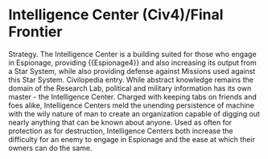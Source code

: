 # Intelligence Center (Civ4)/Final Frontier

Strategy.
The Intelligence Center is a building suited for those who engage in Espionage, providing {{Espionage4}} and also increasing its output from a Star System, while also providing defense against Missions used against this Star System.
Civilopedia entry.
While abstract knowledge remains the domain of the Research Lab, political and military information has its own master - the Intelligence Center. Charged with keeping tabs on friends and foes alike, Intelligence Centers meld the unending persistence of machine with the wily nature of man to create an organization capable of digging out nearly anything that can be known about anyone. Used as often for protection as for destruction, Intelligence Centers both increase the difficulty for an enemy to engage in Espionage and the ease at which their owners can do the same. 
